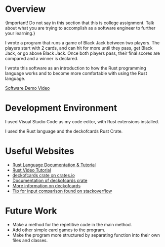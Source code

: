 # Overview

{Important! Do not say in this section that this is college assignment. Talk about what you are trying to accomplish as a software engineer to further your learning.}

I wrote a program that runs a game of Black Jack between two players.
The players start with 2 cards, and can hit for more until they pass, get Black Jack,
or go above Black Jack. Once both players pass, their final scores are compared and a
winner is declared.

I wrote this software as an introduction to how the Rust programming language works
and to become more comfortable with using the Rust language.

[Software Demo Video](http://youtube.link.goes.here)

# Development Environment

I used Visual Studio Code as my code editor, with Rust extensions installed.

I used the Rust language and the deckofcards Rust Crate.

# Useful Websites

- [Rust Language Documentation & Tutorial](https://www.rust-lang.org/learn)
- [Rust Video Tutorial](https://www.youtube.com/watch?v=ygL_xcavzQ4)
- [deckofcards crate on crates.io](https://crates.io/crates/deckofcards)
- [Documentation of deckofcards crate](https://docs.rs/deckofcards/latest/deckofcards/)
- [More information on deckofcards](https://lib.rs/crates/deckofcards)
- [Tip for input comparison found on stackoverflow](https://stackoverflow.com/questions/38171684/comparing-a-string-against-a-string-read-from-input-does-not-match-in-rust)

# Future Work

- Make a method for the repetitive code in the main method.
- Add other simple card games to the program.
- Make the program more structured by separating function into their own files and classes.
